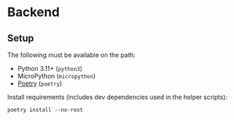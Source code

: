 # Backend

## Setup

The following must be available on the path:

- Python 3.11+ (`python3`)
- MicroPython (`micropython`)
- [Poetry](https://python-poetry.org/) (`poetry`)

Install requirements (includes dev dependencies used in the helper scripts):

```shell
poetry install --no-root
```
